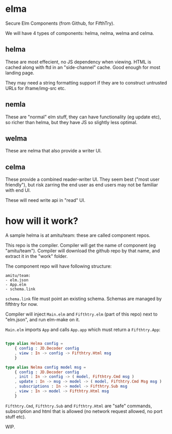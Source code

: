 # elma

Secure Elm Components (from Github, for FifthTry).

We will have 4 types of components: helma, nelma, welma and celma. 

## helma

These are most effecient, no JS dependency when viewing. HTML is cached along with ftd in an "side-channel" cache. Good enough for most landing page.

They may need a string formatting support if they are to construct untrusted URLs for iframe/img-src etc.

## nemla

These are "normal" elm stuff, they can have functionality (eg update etc), so richer than helma, but they have JS so slightly less optimal.

## welma

These are nelma that also provide a writer UI.

## celma

These provide a combined reader-writer UI. They seem best ("most user friendly"), but risk zarring the end user as end users may not be familiar with end UI.

These will need write api in "read" UI.

# how will it work?

A sample helma is at amitu/team: these are called component repos.

This repo is the compiler. Compiler will get the name of component (eg "amitu/team"). Compiler will download the github repo by that name, and extract it in the "work" folder.

The component repo will have following structure:

```
amitu/team:
- elm.json
- App.elm
- schema.link
```

`schema.link` file must point an existing schema. Schemas are managed by fifthtry for now.

Compiler will inject `Main.elm` and `Fifthtry.elm` (part of this repo) next to "elm.json", and run elm-make on it.

`Main.elm` imports `App` and calls `App.app` which must return a `Fifthtry.App`:

```elm

type alias Helma config =
    { config : JD.Decoder config
    , view : In -> config -> Fifthtry.Html msg
    }

type alias Nelma config model msg =
    { config : JD.Decoder config
    , init : In -> config -> ( model, Fifthtry.Cmd msg )
    , update : In -> msg -> model -> ( model, Fifthtry.Cmd Msg msg )
    , subscriptions : In -> model -> Fifthtry.Sub msg
    , view : In -> model -> Fifthtry.Html msg
    }
```

`Fifthtry.Cmd`, `Fifthtry.Sub` and `Fifthtry.Html` are "safe" commands, subscription and html that is allowed (no network request allowed, no port stuff etc).

WIP.
